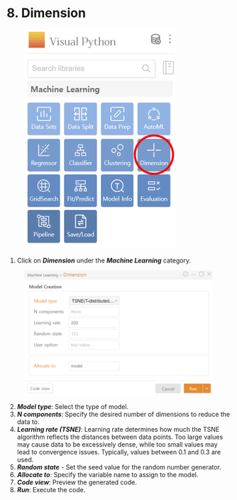 # 8. Dimension

<figure><img src="../.gitbook/assets/image (356).png" alt="" width="342"><figcaption></figcaption></figure>

1. Click on _**Dimension**_ under the _**Machine Learning**_ category.

<figure><img src="../.gitbook/assets/image (357).png" alt="" width="563"><figcaption></figcaption></figure>

2. _**Model type**_: Select the type of model.
3. _**N components**_: Specify the desired number of dimensions to reduce the data to.
4. _**Learning rate (TSNE)**_: Learning rate determines how much the TSNE algorithm reflects the distances between data points. Too large values may cause data to be excessively dense, while too small values may lead to convergence issues. Typically, values between 0.1 and 0.3 are used.
5. _**Random state**_ - Set the seed value for the random number generator.
6. _**Allocate to**_: Specify the variable name to assign to the model.
7. _**Code view**_: Preview the generated code.
8. _**Run**_: Execute the code.

